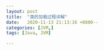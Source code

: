 ```yaml
---
layout: post
title:  "类的加载过程详解"
date:   2020-11-13 21:13:16 +0800--
categories: [JVM,]
tags: [Java, JVM]  

---
```


  

​    

​         